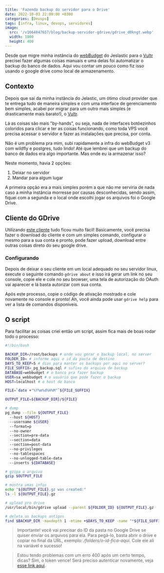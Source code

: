 ```yaml
---
title: 'Fazendo backup do servidor para o Drive'
date: 2022-10-03 22:00:00 +0300
categories: [Devops]
tags: [infra, linux, devops, servidores]
image:
  src: '/v1664847657/blog/backup-servidor-gdrive/gdrive_d0kngt.webp'
  width: 1000
  height: 400
---
```


Desde que migre minha instância do [webBudget](https://webbudget.com.br/) do Jeslastic para o [Vultr](https://www.vultr.com/?ref=8069460) precisei fazer algumas coisas manuais e uma delas foi automatizar o backup do banco de dados. Aqui vou contar um pouco como fiz isso usando o google drive como local de armazenamento.

## Contexto

Depois que saí da minha instância do Jelastic, um ótimo cloud provider que te entrega tudo de maneira simples e com uma interface de gerenciamento bem simples, acabei por migrar para um outro mais simples (e drasticamente mais barato!), o [Vultr](https://www.vultr.com/?ref=8069460).

Lá as coisas são mais "by-hands", ou seja, nada de interfaces botõezinhos coloridos para clicar e ter as coisas funcionando, como toda VPS você precisa acessar o servidor e fazer as instalações que precisa, por conta.

Não é um problema pra mim, subi rapidamente a infra do webBudget v3 com wildfly e postgres, tudo lindo! Até que lembrei que um backup do banco de dados era algo importante. Mas onde eu ia armazenar isso? 

Neste momento, havia 2 opções:

1. Deixar no servidor 
2. Mandar para algum lugar

A primeira opção era a mais simples porém a que não me serviria de nada caso a minha instância morresse por causas desconhecidas, sendo assim, fiquei com a segunda e o local onde escolhi jogar os arquivos foi o Google Drive.

## Cliente do GDrive

Utilizando [este cliente](https://github.com/prasmussen/gdrive/) tudo ficou muito fácil! Basicamente, você precisa fazer o download do cliente e com um simples comando, configurar o mesmo para a sua conta e pronto, pode fazer upload, download entre outras coisas direto do seu google drive.

### Configurando

Depois de deixar o seu cliente em um local adequado no seu servidor linux, execute o seguinte comando `gdrive about` e isso irá gerar um link no seu console, copie ele e cole no seu browser, uma tela de autorização do OAuth vai aparecer e lá basta autorizar com sua conta. 

Após este processo, copie o código de ativação mostrado e cole novamente no console e pronto! Ah, você ainda pode usar `gdrive help` para ver a lista de comandos disponíveis.

## O script

Para facilitar as coisas criei então um script, assim fica mais de boas rodar todo o processo:

```bash
#!/bin/bash

BACKUP_DIR=/root/backups # onde vou gerar o backup local, no server
FOLDER_ID= # informe aqui o id da pasta de destino
DAYS_TO_KEEP=5 # dias para manter os backups por aqui no server?
FILE_SUFFIX=_pg_backup.sql # sufixo do arquivo de backup
DATABASE=webbudget # o banco pra fazer backup
USER=sa_webbudget # o usuário que pode fazer o backup
HOST=localhost # o host do banco

FILE=`date +"%Y%m%d%H%M"`${FILE_SUFFIX}

OUTPUT_FILE=${BACKUP_DIR}/${FILE}

# dump
pg_dump --file ${OUTPUT_FILE} 
  --host ${HOST} 
  --username ${USER} 
  --format=p 
  --no-owner 
  --section=pre-data 
  --section=data 
  --section=post-data 
  --no-privileges 
  --no-tablespaces 
  --no-unlogged-table-data 
  --inserts ${DATABASE}

# gzipa o arquivo
gzip $OUTPUT_FILE

# mostra umas infos
echo "${OUTPUT_FILE}.gz was created:"
ls -l ${OUTPUT_FILE}.gz

# upload pro drive
/usr/local/bin/gdrive upload --parent ${FOLDER_ID} ${OUTPUT_FILE}.gz

# deleta os backups antigos
find $BACKUP_DIR -maxdepth 1 -mtime +$DAYS_TO_KEEP -name "*${FILE_SUFFIX}.gz" -exec rm -rf '{}' ';'
```

> Importante! você vai precisar do ID da pasta no Google Drive se quiser enviar os arquivos para ela. Para pegá-lo, basta abrir o drive e copiar no final da URL, exemplo: */folders/o-id-fica-aqui*. Cole ele ali na variável e sucesso!

> Estou tendo problemas com um erro 400 após um certo tempo, dicas? Sim, o token vence! Será preciso autenticar novamente, veja [esse link aqui](https://github.com/prasmussen/gdrive/issues/586).